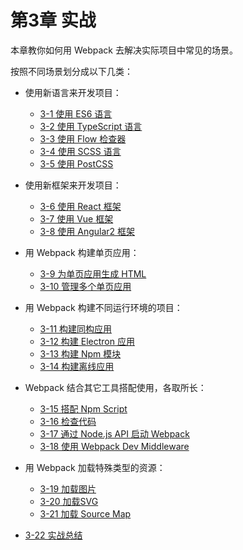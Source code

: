 第3章 实战
======

本章教你如何用 Webpack 去解决实际项目中常见的场景。

按照不同场景划分成以下几类：

*   使用新语言来开发项目：
    
    *   [3-1 使用 ES6 语言](3-1使用ES6语言.html)
    *   [3-2 使用 TypeScript 语言](3-2使用TypeScript语言.html)
    *   [3-3 使用 Flow 检查器](3-3使用Flow检查器.html)
    *   [3-4 使用 SCSS 语言](3-4使用SCSS语言.html)
    *   [3-5 使用 PostCSS](3-5使用PostCSS.html)
*   使用新框架来开发项目：
    
    *   [3-6 使用 React 框架](3-6使用React框架.html)
    *   [3-7 使用 Vue 框架](3-7使用Vue框架.html)
    *   [3-8 使用 Angular2 框架](3-8使用Angular2框架.html)
*   用 Webpack 构建单页应用：
    
    *   [3-9 为单页应用生成 HTML](3-9为单页应用生成HTML.html)
    *   [3-10 管理多个单页应用](3-10管理多个单页应用.html)
*   用 Webpack 构建不同运行环境的项目：
    
    *   [3-11 构建同构应用](3-11构建同构应用.html)
    *   [3-12 构建 Electron 应用](3-12构建Electron应用.html)
    *   [3-13 构建 Npm 模块](3-13构建Npm模块.html)
    *   [3-14 构建离线应用](3-14构建离线应用.html)
*   Webpack 结合其它工具搭配使用，各取所长：
    
    *   [3-15 搭配 Npm Script](3-15搭配NpmScript.html)
    *   [3-16 检查代码](3-16检查代码.html)
    *   [3-17 通过 Node.js API 启动 Webpack](3-17通过Node.jsAPI启动Webpack.html)
    *   [3-18 使用 Webpack Dev Middleware](3-18使用WebpackDevMiddleware.html)
*   用 Webpack 加载特殊类型的资源：
    
    *   [3-19 加载图片](3-19加载图片.html)
    *   [3-20 加载SVG](3-20加载SVG.html)
    *   [3-21 加载 Source Map](3-21加载SourceMap.html)
*   [3-22 实战总结](3-22实战总结.html)